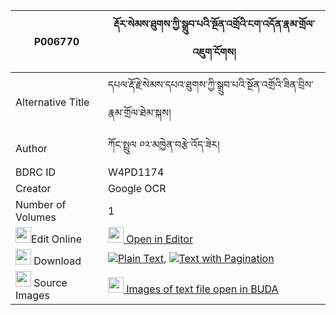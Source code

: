 |P006770|རྡོར་སེམས་ཐུགས་ཀྱི་སྒྲུབ་པའི་སྔོན་འགྲོའི་ངག་འདོན་རྣམ་གྲོལ་འཇུག་ངོགས། 
| --- | --- 
|Alternative Title |དཔལ་རྡོ་རྗེ་སེམས་དཔའ་ཐུགས་ཀྱི་སྒྲུབ་པའི་སྔོན་འགྲོའི་ཟིན་བྲིས་རྣམ་གྲོལ་ཐེམ་སྐས།
|Author| ཀོང་སྤྲུལ ༠༢་མཁྱེན་བརྩེ་འོད་ཟེར།
|BDRC ID | W4PD1174
|Creator | Google OCR
|Number of Volumes| 1
|<img width="25" src="https://img.icons8.com/color/25/000000/edit-property.png">Edit Online| [<img width="25" src="https://avatars.githubusercontent.com/u/45091458?s=200&v=4"> Open in Editor](http://editor.openpecha.org/P006770)
|<img width="25" src="https://img.icons8.com/fluent/48/000000/download-2.png"/>  Download | [![](https://img.icons8.com/color/20/000000/txt.png)Plain Text](https://github.com/Openpecha/P006770/releases/download/v1/dor_sem_tuk_kyi_drubpa_i_ngond_plain_P006770.zip), [![](https://img.icons8.com/color/20/000000/txt.png)Text with Pagination](https://github.com/Openpecha/P006770/releases/download/v1/dor_sem_tuk_kyi_drubpa_i_ngond_pages_P006770.zip)
|<img width="25" src="https://img.icons8.com/plasticine/100/000000/pictures-folder.png"/>  Source Images | [<img width="25" src="https://library.bdrc.io/icons/BUDA-small.svg"> Images of text file open in BUDA](https://library.bdrc.io/show/bdr:W4PD1174)